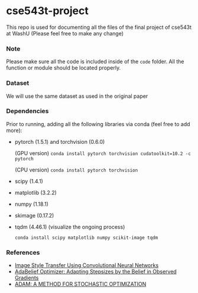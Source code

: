 # cse543t-project
This repo is used for documenting all the files of the final project of cse543t at WashU
(Please feel free to make any change)

### Note
Please make sure all the code is included inside of the `code` folder. All the function or module should be located properly.

### Dataset
We will use the same dataset as used in the original paper

### Dependencies
Prior to running, adding all the following libraries via conda (feel free to add more):

* pytorch (1.5.1) and torchvision (0.6.0) 

  (GPU version) 
  ```conda install pytorch torchvision cudatoolkit=10.2 -c pytorch```
  
  (CPU version) 
  ```conda install pytorch torchvision```
  
* scipy (1.4.1)
* matplotlib (3.2.2)
* numpy (1.18.1)
* skimage (0.17.2)
* tqdm (4.46.1) (visualize the ongoing process)

  ```conda install scipy matplotlib numpy scikit-image tqdm```

### References
- [Image Style Transfer Using Convolutional Neural Networks](https://openaccess.thecvf.com/content_cvpr_2016/papers/Gatys_Image_Style_Transfer_CVPR_2016_paper.pdf)
- [AdaBelief Optimizer: Adapting Stepsizes by the Belief in Observed Gradients](https://arxiv.org/pdf/2010.07468.pdf)
- [ADAM: A METHOD FOR STOCHASTIC OPTIMIZATION](https://arxiv.org/pdf/1412.6980.pdf)

